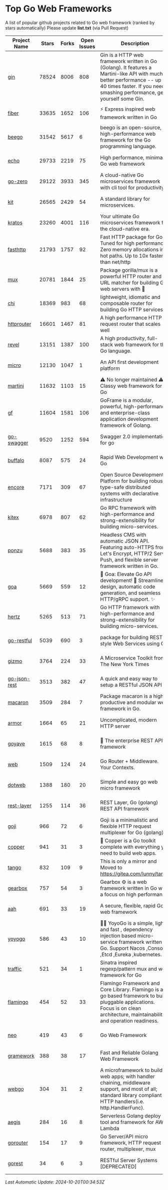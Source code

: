 # Top Go Web Frameworks
A list of popular github projects related to Go web framework (ranked by stars automatically)
Please update **list.txt** (via Pull Request)

| Project Name | Stars | Forks | Open Issues | Description | Last Commit |
| ------------ | ----- | ----- | ----------- | ----------- | ----------- |
| [gin](https://github.com/gin-gonic/gin) | 78524 | 8006 | 808 | Gin is a HTTP web framework written in Go (Golang). It features a Martini-like API with much better performance -- up to 40 times faster. If you need smashing performance, get yourself some Gin. | 2024-09-21 15:24:18 |
| [fiber](https://github.com/gofiber/fiber) | 33635 | 1652 | 106 | ⚡️ Express inspired web framework written in Go | 2024-10-17 06:29:03 |
| [beego](https://github.com/beego/beego) | 31542 | 5617 | 6 | beego is an open-source, high-performance web framework for the Go programming language. | 2024-10-06 06:45:59 |
| [echo](https://github.com/labstack/echo) | 29733 | 2219 | 75 | High performance, minimalist Go web framework | 2024-10-06 20:53:23 |
| [go-zero](https://github.com/zeromicro/go-zero) | 29122 | 3933 | 345 | A cloud-native Go microservices framework with cli tool for productivity. | 2024-10-19 15:37:44 |
| [kit](https://github.com/go-kit/kit) | 26565 | 2429 | 54 | A standard library for microservices. | 2024-03-13 13:42:15 |
| [kratos](https://github.com/go-kratos/kratos) | 23260 | 4001 | 116 | Your ultimate Go microservices framework for the cloud-native era. | 2024-10-14 12:46:17 |
| [fasthttp](https://github.com/valyala/fasthttp) | 21793 | 1757 | 92 | Fast HTTP package for Go. Tuned for high performance. Zero memory allocations in hot paths. Up to 10x faster than net/http | 2024-10-18 21:02:54 |
| [mux](https://github.com/gorilla/mux) | 20781 | 1844 | 25 | Package gorilla/mux is a powerful HTTP router and URL matcher for building Go web servers with 🦍 | 2024-06-19 23:50:04 |
| [chi](https://github.com/go-chi/chi) | 18369 | 983 | 68 | lightweight, idiomatic and composable router for building Go HTTP services | 2024-09-26 17:44:06 |
| [httprouter](https://github.com/julienschmidt/httprouter) | 16601 | 1467 | 81 | A high performance HTTP request router that scales well | 2024-01-30 10:56:56 |
| [revel](https://github.com/revel/revel) | 13151 | 1387 | 100 | A high productivity, full-stack web framework for the Go language. | 2022-04-12 20:53:30 |
| [micro](https://github.com/micro/micro) | 12130 | 1047 | 1 | An API first development platform  | 2024-09-17 08:17:45 |
| [martini](https://github.com/go-martini/martini) | 11632 | 1103 | 15 | ⚠️ No longer maintained ⚠️  Classy web framework for Go | 2017-01-21 21:58:54 |
| [gf](https://github.com/gogf/gf) | 11604 | 1581 | 106 | GoFrame is a modular, powerful, high-performance and enterprise-class application development framework of Golang.  | 2024-10-15 23:32:33 |
| [go-swagger](https://github.com/go-swagger/go-swagger) | 9520 | 1252 | 594 | Swagger 2.0 implementation for go | 2024-09-27 16:28:57 |
| [buffalo](https://github.com/gobuffalo/buffalo) | 8087 | 575 | 24 | Rapid Web Development w/ Go | 2023-01-26 15:34:17 |
| [encore](https://github.com/encoredev/encore) | 7171 | 309 | 67 | Open Source Development Platform for building robust type-safe distributed systems with declarative infrastructure | 2024-10-18 12:33:02 |
| [kitex](https://github.com/cloudwego/kitex) | 6978 | 807 | 62 | Go RPC framework with high-performance and strong-extensibility for building micro-services. | 2024-10-17 02:39:08 |
| [ponzu](https://github.com/ponzu-cms/ponzu) | 5688 | 383 | 35 | Headless CMS with automatic JSON API. Featuring auto-HTTPS from Let's Encrypt, HTTP/2 Server Push, and flexible server framework written in Go. | 2020-01-02 00:14:32 |
| [goa](https://github.com/goadesign/goa) | 5669 | 559 | 12 | 🌟 Goa: Elevate Go API development! 🚀 Streamlined design, automatic code generation, and seamless HTTP/gRPC support. ✨ | 2024-10-15 20:30:01 |
| [hertz](https://github.com/cloudwego/hertz) | 5265 | 513 | 71 | Go HTTP framework with high-performance and strong-extensibility for building micro-services. | 2024-09-06 06:15:14 |
| [go-restful](https://github.com/emicklei/go-restful) | 5039 | 690 | 3 | package for building REST-style Web Services using Go | 2024-09-26 09:02:42 |
| [gizmo](https://github.com/nytimes/gizmo) | 3764 | 224 | 33 | A Microservice Toolkit from The New York Times | 2021-04-30 15:27:05 |
| [go-json-rest](https://github.com/ant0ine/go-json-rest) | 3513 | 382 | 47 | A quick and easy way to setup a RESTful JSON API | 2017-09-13 04:12:08 |
| [macaron](https://github.com/go-macaron/macaron) | 3509 | 284 | 7 | Package macaron is a high productive and modular web framework in Go. | 2024-10-08 03:03:24 |
| [armor](https://github.com/labstack/armor) | 1664 | 65 | 21 | Uncomplicated, modern HTTP server | 2019-08-03 18:10:09 |
| [goyave](https://github.com/go-goyave/goyave) | 1615 | 68 | 8 | 🍐 The enterprise REST API framework | 2024-10-07 08:05:41 |
| [web](https://github.com/gocraft/web) | 1509 | 124 | 24 | Go Router + Middleware. Your Contexts. | 2019-02-07 15:06:52 |
| [dotweb](https://github.com/devfeel/dotweb) | 1388 | 180 | 20 | Simple and easy go web micro framework | 2023-12-13 02:13:17 |
| [rest-layer](https://github.com/rs/rest-layer) | 1255 | 114 | 36 | REST Layer, Go (golang) REST API framework | 2021-09-30 23:58:01 |
| [goji](https://github.com/goji/goji) | 966 | 72 | 6 | Goji is a minimalistic and flexible HTTP request multiplexer for Go (golang) | 2019-01-26 23:58:29 |
| [copper](https://github.com/gocopper/copper) | 941 | 31 | 3 | 🚀‏‏‎    ‎‏‏‎‏‏‎‎‎‎‎‎Copper is a Go toolkit complete with everything you need to build web apps. | 2024-06-04 14:59:15 |
| [tango](https://github.com/lunny/tango) | 832 | 109 | 9 | This is only a mirror and Moved to https://gitea.com/lunny/tango | 2019-05-17 03:31:10 |
| [gearbox](https://github.com/gogearbox/gearbox) | 757 | 54 | 3 | Gearbox :gear: is a web framework written in Go with a focus on high performance | 2022-09-21 00:20:37 |
| [aah](https://github.com/go-aah/aah) | 691 | 33 | 19 | A secure, flexible, rapid Go web framework | 2020-09-02 02:31:20 |
| [yoyogo](https://github.com/yoyofx/yoyogo) | 586 | 43 | 10 | 🦄🌈 YoyoGo is a simple, light and fast , dependency injection based micro-service framework written in Go. Support Nacos ,Consoul ,Etcd ,Eureka ,kubernetes. | 2024-02-07 09:13:19 |
| [traffic](https://github.com/gravityblast/traffic) | 521 | 34 | 1 | Sinatra inspired regexp/pattern mux and web framework for Go | 2015-11-26 21:31:07 |
| [flamingo](https://github.com/i-love-flamingo/flamingo) | 454 | 52 | 33 | Flamingo Framework and Core Library. Flamingo is a go based framework to build pluggable applications. Focus is on clean architecture, maintainability and operation readiness. | 2024-09-30 08:55:11 |
| [neo](https://github.com/ivpusic/neo) | 419 | 43 | 6 | Go Web Framework | 2017-08-14 23:54:31 |
| [gramework](https://github.com/gramework/gramework) | 388 | 38 | 17 | Fast and Reliable Golang Web Framework | 2023-10-27 14:01:05 |
| [webgo](https://github.com/bnkamalesh/webgo) | 304 | 31 | 2 | A microframework to build web apps; with handler chaining, middleware support, and most of all; standard library compliant HTTP handlers(i.e. http.HandlerFunc). | 2024-04-21 18:28:25 |
| [aegis](https://github.com/tmaiaroto/aegis) | 284 | 16 | 8 | Serverless Golang deploy tool and framework for AWS Lambda | 2019-07-28 17:59:41 |
| [gorouter](https://github.com/vardius/gorouter) | 154 | 17 | 9 | Go Server/API micro framework, HTTP request router, multiplexer, mux | 2024-09-05 02:45:54 |
| [gorest](https://github.com/tideland/gorest) | 34 | 6 | 3 | RESTful Server Systems [DEPRECATED] | 2017-11-10 13:00:37 |

*Last Automatic Update: 2024-10-20T00:34:53Z*